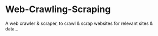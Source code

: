 # Web-Crawling-Scraping
A web crawler &amp; scraper, to crawl &amp; scrap websites for relevant sites &amp; data...
